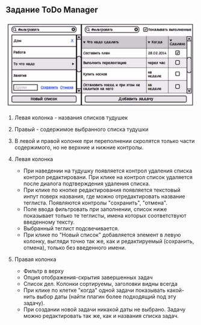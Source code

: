 Задание ToDo Manager
---
![todo manager](./img/todo.manager.jpg "todo manager")
1. Левая колонка - названия списков тудушек
2. Правый - содержимое выбранного списка тудушки
3. В левой и правой колонке при переполнении скролятся только части содержимого, но не верхние и нижние контролы.

4. Левая колонка
    * При наведении на тудушку появляется контрол удаления списка контрол редактировани. При клике на контрол список удаляется после диалога подтверждения удаления списка.
    * При клике по кнопке редактирования появляется текстовый инпут поверх названия, где можно отредактировать название теглиста. Появляются контролы "сохранить", "отмена". 
    * Поле ввода фильтровать при заполнении, список ниже показывает только те теглисты, имена которых соответствуют введенному тексту. 
    * Выбранный теглист подсвечивается. 
    * При клике по "Новый список" добавляется элемент в левую колонку, выгляди точно так же, как и редактируемый (сохранить, отмена), только без введенного имени.
5. Правая колонка
    * Фильтр в верху
    * Опция отображения-скрытия завершенных задач
    * Список дел. Колонки сортируемы, заголовки видны всегда
    * При клике по клетке "когда" одной задачи показывать какой-нить выбор даты (найти плагин более подходящий под эту задачу).
    * При создании новой задачи никакой даты не выбрано. Задачу можно редактировать так же, как и названия списка задач.
